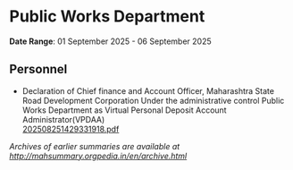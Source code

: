 # Public Works Department

**Date Range**: 01 September 2025 - 06 September 2025


## Personnel
- Declaration of Chief finance and Account Officer, Maharashtra State Road Development Corporation Under the administrative control Public Works Department as  Virtual Personal Deposit Account Administrator(VPDAA)\
  [202508251429331918.pdf](https://gr.maharashtra.gov.in/Site/Upload/Government%20Resolutions/English/202508251429331918.pdf)


*Archives of earlier summaries are available at http://mahsummary.orgpedia.in/en/archive.html*